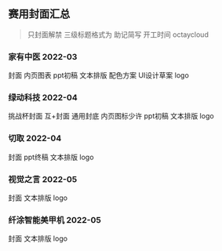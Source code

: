 ## 赛用封面汇总

> 只封面解禁
> 三级标题格式为 助记简写 开工时间
> octaycloud

### 家有中医 2022-03

封面 内页图表 ppt初稿 文本排版 配色方案 UI设计草案 logo

### 绿动科技 2022-04

挑战杯封面 互+封面 通用封底 内页图标少许 ppt初稿 文本排版 logo

### 切取 2022-04

封面 ppt终稿 文本排版 logo

### 视觉之言 2022-05

封面 文本排版 logo

### 纤涂智能美甲机 2022-05

封面 文本排版 logo

